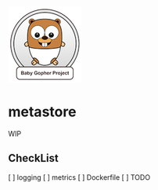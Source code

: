 [![baby-gopher](https://raw.githubusercontent.com/drnic/babygopher-site/gh-pages/images/babygopher-badge.png)](http://www.babygopher.org)

# metastore

WIP

## CheckList

[ ] logging
[ ] metrics
[ ] Dockerfile
[ ] TODO
